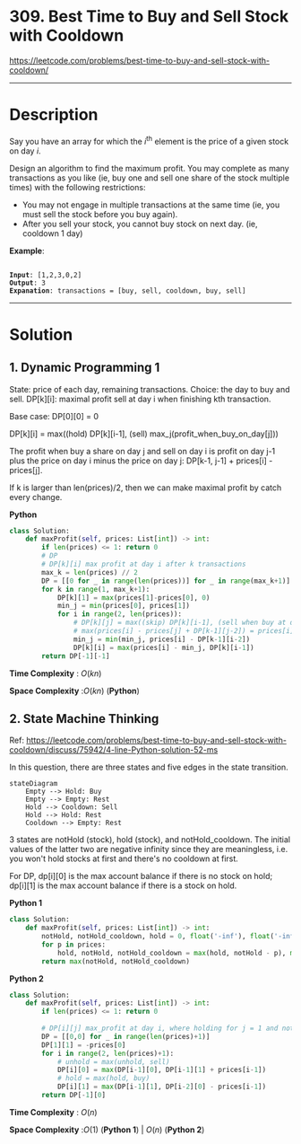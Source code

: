 # 309. Best Time to Buy and Sell Stock with Cooldown

https://leetcode.com/problems/best-time-to-buy-and-sell-stock-with-cooldown/

---

# Description

Say you have an array for which the $i^{\text{th}}$ element is the price of a given stock on day $i$.

Design an algorithm to find the maximum profit. You may complete as many transactions as you like (ie, buy one and sell one share of the stock multiple times) with the following restrictions:

- You may not engage in multiple transactions at the same time (ie, you must sell the stock before you buy again).
- After you sell your stock, you cannot buy stock on next day. (ie, cooldown 1 day)

**Example**:

<pre><code>
<b>Input</b>: [1,2,3,0,2]
<b>Output</b>: 3
<b>Expanation</b>: transactions = [buy, sell, cooldown, buy, sell]
</code></pre>

---

# Solution

## 1. Dynamic Programming 1

State: price of each day, remaining transactions. Choice: the day to buy and sell. DP[k][i]: maximal profit sell at day i when finishing kth transaction.

Base case: DP[0][0] = 0

DP[k][i] = max((hold) DP[k][i-1], (sell) max_j(profit_when_buy_on_day[j]))

The profit when buy a share on day j and sell on day i is profit on day j-1 plus the price on day i minus the price on day j: DP[k-1, j-1] + prices[i] - prices[j].

If k is larger than len(prices)/2, then we can make maximal profit by catch every change.

**Python**
```python
class Solution:
    def maxProfit(self, prices: List[int]) -> int:
        if len(prices) <= 1: return 0
        # DP
        # DP[k][i] max profit at day i after k transactions
        max_k = len(prices) // 2
        DP = [[0 for _ in range(len(prices))] for _ in range(max_k+1)]
        for k in range(1, max_k+1):
            DP[k][1] = max(prices[1]-prices[0], 0)
            min_j = min(prices[0], prices[1])
            for i in range(2, len(prices)):
                # DP[k][j] = max((skip) DP[k][i-1], (sell when buy at day j) max(prices[i] - prices[j] + DP[k-1][j-2]))
                # max(prices[i] - prices[j] + DP[k-1][j-2]) = prices[i] - min(prices[j] + DP[k-1][j-2])
                min_j = min(min_j, prices[i] - DP[k-1][i-2])
                DP[k][i] = max(prices[i] - min_j, DP[k][i-1])
        return DP[-1][-1]
```

**Time Complexity** : $O(kn)$

**Space Complexity** :$O(kn)$ (**Python**)

## 2. State Machine Thinking

Ref: https://leetcode.com/problems/best-time-to-buy-and-sell-stock-with-cooldown/discuss/75942/4-line-Python-solution-52-ms

In this question, there are three states and five edges in the state transition.

```mermaid
stateDiagram
    Empty --> Hold: Buy
    Empty --> Empty: Rest
    Hold --> Cooldown: Sell
    Hold --> Hold: Rest
    Cooldown --> Empty: Rest
```

3 states are notHold (stock), hold (stock), and notHold_cooldown. The initial values of the latter two are negative infinity since they are meaningless, i.e. you won't hold stocks at first and there's no cooldown at first.

For DP, dp[i][0] is the max account balance if there is no stock on hold; dp[i][1] is the max account balance if there is a stock on hold.

**Python 1**
```python
class Solution:
    def maxProfit(self, prices: List[int]) -> int:
        notHold, notHold_cooldown, hold = 0, float('-inf'), float('-inf')
        for p in prices:
            hold, notHold, notHold_cooldown = max(hold, notHold - p), max(notHold, notHold_cooldown), hold + p
        return max(notHold, notHold_cooldown)
```

**Python 2**
```python
class Solution:
    def maxProfit(self, prices: List[int]) -> int:
        if len(prices) <= 1: return 0
        
        # DP[i][j] max_profit at day i, where holding for j = 1 and not for j = 0
        DP = [[0,0] for _ in range(len(prices)+1)]
        DP[1][1] = -prices[0]
        for i in range(2, len(prices)+1):
            # unhold = max(unhold, sell)
            DP[i][0] = max(DP[i-1][0], DP[i-1][1] + prices[i-1])
            # hold = max(hold, buy)
            DP[i][1] = max(DP[i-1][1], DP[i-2][0] - prices[i-1])
        return DP[-1][0]
```

**Time Complexity** : $O(n)$

**Space Complexity** :$O(1)$ (**Python 1**) | $O(n)$ (**Python 2**)